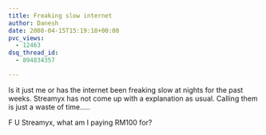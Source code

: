 ```yaml
---
title: Freaking slow internet
author: Danesh
date: 2008-04-15T15:19:18+00:00
pvc_views:
  - 12463
dsq_thread_id:
  - 894834357

---
```

Is it just me or has the internet been freaking slow at nights for the past weeks. Streamyx has not come up with a explanation as usual. Calling them is just a waste of time&#8230;..

F U Streamyx, what am I paying RM100 for?